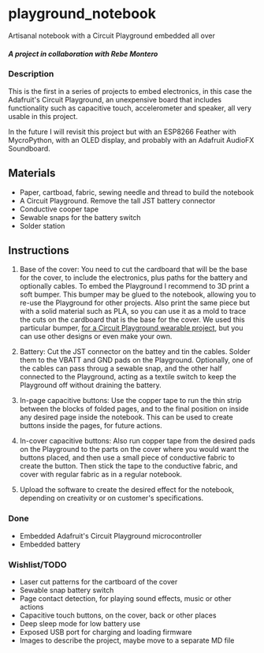 # playground_notebook
Artisanal notebook with a Circuit Playground embedded all over

#### *A project in collaboration with Rebe Montero*

### Description
This is the first in a series of projects to embed electronics, in this case the Adafruit's Circuit Playground, an unexpensive board that includes functionality such as capacitive touch, accelerometer and speaker, all very usable in this project.

In the future I will revisit this project but with an ESP8266 Feather with MycroPython, with an OLED display, and probably with an Adafruit AudioFX Soundboard.

## Materials
- Paper, cartboad, fabric, sewing needle and thread to build the notebook
- A Circuit Playground. Remove the tall JST battery connector
- Conductive cooper tape
- Sewable snaps for the battery switch
- Solder station

## Instructions

1. Base of the cover:
You need to cut the cardboard that will be the base for the cover, to include the electronics, plus paths for the battery and optionally cables. To embed the Playground I recommend to 3D print a soft bumper. This bumper may be glued to the notebook, allowing you to re-use the Playground for other projects.
Also print the same piece but with a solid material such as PLA, so you can use it as a mold to trace the cuts on the cardboard that is the base for the cover.
We used this particular bumper, [for a Circuit Playground wearable project](https://www.thingiverse.com/thing:1682293), but you can use other designs or even make your own.

2. Battery:
Cut the JST connector on the battey and tin the cables. Solder them to the VBATT and GND pads on the Playground.
Optionally, one of the cables can pass throug a sewable snap, and the other half connected to the Playground, acting as a textile switch to keep the Playground off without draining the battery.

3. In-page capacitive buttons:
Use the copper tape to run the thin strip between the blocks of folded pages, and to the final position on inside any desired page inside the notebook. This can be used to create buttons inside the pages, for future actions.

4. In-cover capacitive buttons:
Also run copper tape from the desired pads on the Playground to the parts on the cover where you would want the buttons placed, and then use a small piece of conductive fabric to create the button. Then stick the tape to the conductive fabric, and cover with regular fabric as in a regular notebook.

5. Upload the software to create the desired effect for the notebook, depending on creativity or on customer's specifications.

### Done
- Embedded Adafruit's Circuit Playground microcontroller
- Embedded battery

### Wishlist/TODO
- Laser cut patterns for the cartboard of the cover
- Sewable snap battery switch
- Page contact detection, for playing sound effects, music or other actions
- Capacitive touch buttons, on the cover, back or other places
- Deep sleep mode for low battery use
- Exposed USB port for charging and loading firmware
- Images to describe the project, maybe move to a separate MD file
